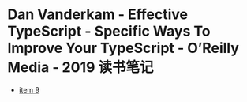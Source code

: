 # Dan Vanderkam - Effective TypeScript - Specific Ways To Improve Your TypeScript - O’Reilly Media - 2019 读书笔记

- [item 9](item9.md)
